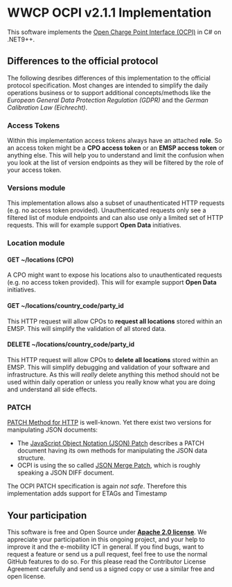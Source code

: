 # WWCP OCPI v2.1.1 Implementation

This software implements the [Open Charge Point Interface (OCPI)](https://github.com/ocpi/ocpi)
in C# on .NET9++.

## Differences to the official protocol

The following desribes differences of this implementation to the official protocol specification.
Most changes are intended to simplify the daily operations business or to support additional concepts/methods like the *European General Data Protection Regulation (GDPR)* and the *German Calibration Law (Eichrecht)*.

### Access Tokens

Within this implementation access tokens always have an attached **role**. So an access
token might be a **CPO access token** or an **EMSP access token** or anything else. This
will help you to understand and limit the confusion when you look at the list of version
endpoints as they will be filtered by the role of your access token.

### Versions module

This implementation allows also a subset of unauthenticated HTTP requests (e.g. no access
token provided). Unauthenticated requests only see a filtered list of module endpoints
and can also use only a limited set of HTTP requests. This will for example support
**Open Data** initiatives.


### Location module

#### GET ~/locations (CPO)

A CPO might want to expose his locations also to unauthenticated requests
(e.g. no access token provided). This will for example support **Open Data** initiatives.

#### GET ~/locations/country_code/party_id

This HTTP request will allow CPOs to **request all locations** stored within an EMSP.
This will simplify the validation of all stored data.

#### DELETE ~/locations/country_code/party_id

This HTTP request will allow CPOs to **delete all locations** stored within an EMSP.
This will simplify debugging and validation of your software and infrastructure. As
this will *really* delete anything this method should not be used within daily operation
or unless you really know what you are doing and understand all side effects.


### PATCH

[PATCH Method for HTTP]( https://datatracker.ietf.org/doc/rfc5789/ ) is well-known. Yet there
exist two versions for manipulating JSON documents:

- The [JavaScript Object Notation (JSON) Patch]( https://datatracker.ietf.org/doc/rfc6902/ ) describes a PATCH document having its own methods for manipulating the JSON data structure.
- OCPI is using the so called [JSON Merge Patch]( https://datatracker.ietf.org/doc/rfc7396/ ), which is roughly speaking a JSON DIFF document.

The OCPI PATCH specification is again *not safe*. Therefore this implementation adds support for ETAGs and Timestamp


## Your participation

This software is free and Open Source under [**Apache 2.0 license**](LICENSE).
We appreciate your participation in this ongoing project, and your help to
improve it and the e-mobility ICT in general. If you find bugs, want to request
a feature or send us a pull request, feel free to use the normal GitHub
features to do so. For this please read the Contributor License Agreement
carefully and send us a signed copy or use a similar free and open license.
